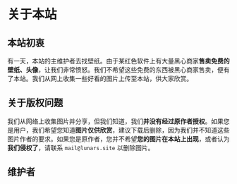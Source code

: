 # 关于本站

## 本站初衷
有一天，本站的主维护者去找壁纸。由于某红色软件上有大量黑心商家**售卖免费的壁纸、头像**，让我们非常愤怒。我们不希望这些免费的东西被黑心商家售卖，便有了本站。我们从网上收集一些好看的图片上传至本站，供大家欣赏。


## 关于版权问题
 
我们从网络上收集图片并分享，但我们知道，我们**并没有经过原作者授权**。如果您是用户，我们希望您知道**图片仅供欣赏**，建议下载后删除，因为我们并不知道这些图片作者的要求。如果您是原作者，您并不希望**您的图片在本站上出现**，或者认为**我们侵权了**，请联系 ```mail@lunars.site``` 以删除图片。

## 维护者

<script setup>
import { VPTeamMembers } from 'vitepress/theme'

const members = [
  {
    avatar: 'https://gcore.jsdelivr.net/gh/silvaire-qwq/silvaire-qwq@new/avatar.png',
    name: 'silvaire-qwq',
    title: '主维护者',
    links: [
      { icon: 'github', link: 'https://github.com/silvaire-qwq' },
    ]
  }
]
</script>

<VPTeamMembers size="small" :members="members" />